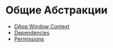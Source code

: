 # Общие Абстракции
- [DApp Window Context](shared/dapp-window-context.html)
- [Dependencies](shared/dependencies.html)
- [Permissions](shared/permissions.html)